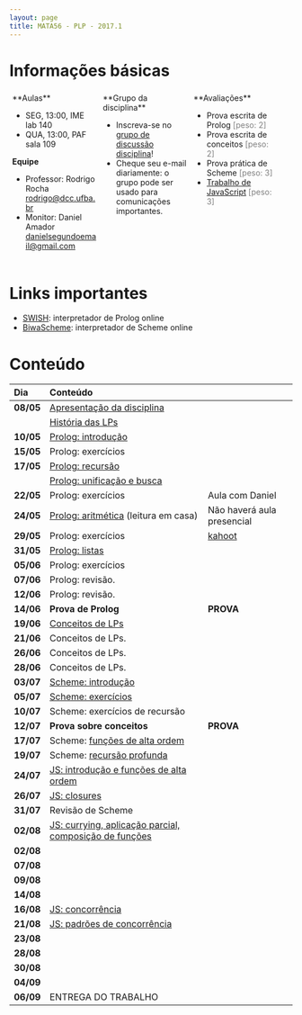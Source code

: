 ```yaml
---
layout: page
title: MATA56 - PLP - 2017.1
---
```


# Informações básicas

<div style="float: left; padding: 5px; width: 30%;" markdown="1">
**Aulas**

- SEG, 13:00, IME lab 140
- QUA, 13:00, PAF sala 109

**Equipe**

- Professor: Rodrigo Rocha <rodrigo@dcc.ufba.br>
- Monitor: Daniel Amador <danielsegundoemail@gmail.com>
</div>

<div style="float: left; padding: 5px; width: 30%;" markdown="1">
**Grupo da disciplina**

- Inscreva-se no [grupo de discussão disciplina](https://groups.google.com/d/forum/mata56t01-20171)!
- Cheque seu e-mail diariamente: o grupo pode ser usado para comunicações importantes.
</div>

<div style="float: left; padding: 5px; width: 30%;" markdown="1">
**Avaliações**

- Prova escrita de Prolog <span style="color: gray;">\[peso: 2\]</span>
- Prova escrita de conceitos <span style="color: gray;">\[peso: 2\]</span>
- Prova prática de Scheme <span style="color: gray;">\[peso: 3\]</span>
- [Trabalho de JavaScript](trabalho-js) <span style="color: gray;">\[peso: 3\]</span>
</div>

<div style="clear: left;"></div>

# Links importantes

- [SWISH][swish]: interpretador de Prolog online
- [BiwaScheme](biwascheme): interpretador de Scheme online

# Conteúdo

| Dia       | Conteúdo                                                                  |                                                                               |
| :-------  | :--------------------------------------------                             | :----------------------                                                       |
| **08/05** | [Apresentação da disciplina](disciplina)                                  |                                                                               |
|           | [História das LPs](https://goo.gl/9qSZmy)                                 |                                                                               |
| **10/05** | [Prolog: introdução](aula02-prolog)                                       |                                                                               |
| **15/05** | Prolog: exercícios                                                        |                                                                               |
| **17/05** | [Prolog: recursão](aula03-prolog-recursao)                                |                                                                               |
|           | [Prolog: unificação e busca](aula04-prolog-busca)                         |                                                                               |
| **22/05** | Prolog: exercícios                                                        | Aula com Daniel                                                               |
| **24/05** | [Prolog: aritmética](aula05-prolog-aritmetica) (leitura em casa)          | Não haverá aula presencial                                                    |
| **29/05** | Prolog: exercícios                                                        | [kahoot](https://create.kahoot.it/#quiz/af8c85ae-cedb-40e3-820d-de75b3fbbf9a) |
| **31/05** | [Prolog: listas](aula06-prolog-listas)                                    |                                                                               |
| **05/06** | Prolog: exercícios                                                        |                                                                               |
| **07/06** | Prolog: revisão.                                                          |                                                                               |
| **12/06** | Prolog: revisão.                                                          |                                                                               |
| **14/06** | **Prova de Prolog**                                                       | **PROVA**                                                                     |
| **19/06** | [Conceitos de LPs][conceitos]                                             |                                                                               |
| **21/06** | Conceitos de LPs.                                                         |                                                                               |
| **26/06** | Conceitos de LPs.                                                         |                                                                               |
| **28/06** | Conceitos de LPs.                                                         |                                                                               |
| **03/07** | [Scheme: introdução](aula08-lisp)                                         |                                                                               |
| **05/07** | [Scheme: exercícios](aula09-lisp-ex)                                      |                                                                               |
| **10/07** | Scheme: exercícios de recursão                                            |                                                                               |
| **12/07** | **Prova sobre conceitos**                                                 | **PROVA**                                                                     |
| **17/07** | Scheme: [funções de alta ordem](aula10-lisp-alta-ordem)                   |                                                                               |
| **19/07** | Scheme: [recursão profunda](aula11-lisp-rec-prof)                         |                                                                               |
| **24/07** | [JS: introdução e funções de alta ordem](aula12-js-intro)                 |                                                                               |
| **26/07** | [JS: closures](aula13-js-closures)                                        |                                                                               |
| **31/07** | Revisão de Scheme                                                         |                                                                               |
| **02/08** | [JS: currying, aplicação parcial, composição de funções](aula14-currying) |                                                                               |
| **02/08** |                                                                           |                                                                               |
| **07/08** |                                                                           |                                                                               |
| **09/08** |                                                                           |                                                                               |
| **14/08** |                                                                           |                                                                               |
| **16/08** | [JS: concorrência](aula15-concorrencia)                                   |                                                                               |
| **21/08** | [JS: padrões de concorrência](aula16-concorrencia-padroes)                |                                                                               |
| **23/08** |                                                                           |                                                                               |
| **28/08** |                                                                           |                                                                               |
| **30/08** |                                                                           |                                                                               |
| **04/09** |                                                                           |                                                                               |
| **06/09** | ENTREGA DO TRABALHO                                                       |                                                                               |

[swish]: http://swish.swi-prolog.org/
[conceitos]: http://slides.com/rodrigorgs/conceitos-de-linguagens-de-programacao

<script type="text/javascript">
function desabilitaLinksComecadosPor(prefixo) {
  var links = $('a').filter(function (idx) { return $(this).attr('href').startsWith(prefixo); });
  links.contents().unwrap();  
}
$(document).ready(function () {
  desabilitaLinksComecadosPor('#!');
});
</script>